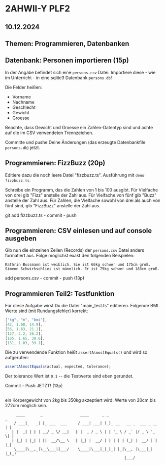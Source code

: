 # 2AHWII-Y PLF2

## 10.12.2024

## Themen: Programmieren, Datenbanken

## Datenbank: Personen importieren (15p)

In der Angabe befindet sich eine `persons.csv` Datei. Importiere diese - wie im Unterricht - in eine sqlite3 Datenbank `persons.db`!

Die Felder heißen:

- Vorname
- Nachname
- Geschlecht
- Gewicht
- Groesse

Beachte, dass Gewicht und Groesse ein Zahlen-Datentyp sind und achte auf die im CSV verwendeten Trennzeichen.

Committe und pushe Deine Änderungen (das erzeugte Datenbankfile `persons.db`) jetzt.

## Programmieren: FizzBuzz (20p)

Editiere dazu die noch leere Datei "fizzbuzz.ts". Ausführung mit `deno fizzbuzz.ts`.

Schreibe ein Programm, das die Zahlen von 1 bis 100 ausgibt.
Für Vielfache von drei gib "Fizz" anstelle der Zahl aus.
Für Vielfache von fünf gib "Buzz" anstelle der Zahl aus.
Für Zahlen, die Vielfache sowohl von drei als auch von fünf sind, gib "FizzBuzz" anstelle der Zahl aus.

git add fizzbuzz.ts - commit - push

## Programmieren: CSV einlesen und auf console ausgeben

Gib nun die einzelnen Zeilen (Records) der `persons.csv` Datei anders formatiert aus. Folge möglichst exakt den folgenden Beispielen:

```text
Kathrin Bussmann ist weiblich. Sie ist 66kg schwer und 175cm groß.
Simeon Schwirkschlies ist männlich. Er ist 75kg schwer und 188cm groß.
```

add persons.csv - commit - push (13p)

## Programmieren Teil2: Testfunktion

Für diese Aufgabe wirst Du die Datei "main_test.ts" editieren. Folgende BMI Werte sind (mit Rundungsfehler) korrekt:

```js
["kg", "m", "bmi"],
[42, 1.68, 14.9],
[56, 1.63, 21.1],
[127, 2.2, 26.2],
[105, 1.65, 38.6],
[131, 1.83, 39.1],
```

Die zu verwendende Funktion heißt `assertAlmostEquals()` und wird so aufgerufen:

```js
assertAlmostEquals(actual, expected, tolerance);
```

Der tolerance Wert ist `0.1` -- die Testwerte sind eben gerundet.

Commit - Push JETZT! (13p)

##

 ein Körpergewicht von 2kg bis 350kg akzeptiert wird.
 Werte von 20cm bis 272cm möglich sein.

```text
     ____       _                 ____      _ _                        _
    / ___|_   _| |_ ___  ___     / ___| ___| (_)_ __   __ _  ___ _ __ | |
   | |  _| | | | __/ _ \/ __|   | |  _ / _ \ | | '_ \ / _` |/ _ \ '_ \| |
   | |_| | |_| | ||  __/\__ \   | |_| |  __/ | | | | | (_| |  __/ | | |_|
    \____|\__,_|\__\___||___/    \____|\___|_|_|_| |_|\__, |\___|_| |_(_)
                                                      |___/
```

